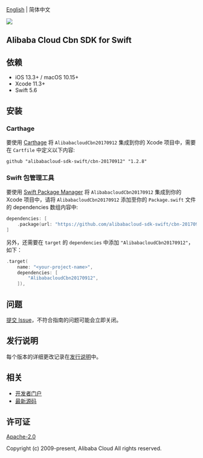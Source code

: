 [English](README.md) | 简体中文

![](https://aliyunsdk-pages.alicdn.com/icons/AlibabaCloud.svg)

## Alibaba Cloud Cbn SDK for Swift

## 依赖

- iOS 13.3+ / macOS 10.15+
- Xcode 11.3+
- Swift 5.6

## 安装

### Carthage

要使用 [Carthage](https://github.com/Carthage/Carthage) 将 `AlibabacloudCbn20170912` 集成到你的 Xcode 项目中，需要在 `Cartfile` 中定义以下内容:

```ogdl
github "alibabacloud-sdk-swift/cbn-20170912" "1.2.8"
```

### Swift 包管理工具

要使用 [Swift Package Manager](https://swift.org/package-manager/) 将 `AlibabacloudCbn20170912` 集成到你的 Xcode 项目中，请将 `AlibabacloudCbn20170912` 添加至你的 `Package.swift` 文件的 dependencies 数组内容中:

```swift
dependencies: [
    .package(url: "https://github.com/alibabacloud-sdk-swift/cbn-20170912.git", from: "1.2.8")
]
```

另外，还需要在 `target` 的 `dependencies` 中添加 `"AlibabacloudCbn20170912"`，如下：

```swift
.target(
    name: "<your-project-name>",
    dependencies: [
        "AlibabacloudCbn20170912",
    ]),
```

## 问题

[提交 Issue](https://github.com/alibabacloud-sdk-swift/cbn-20170912/issues/new)，不符合指南的问题可能会立即关闭。

## 发行说明

每个版本的详细更改记录在[发行说明](./ChangeLog.txt)中。

## 相关

* [开发者门户](https://next.api.aliyun.com/home)
* [最新源码](https://github.com/alibabacloud-sdk-swift/cbn-20170912)

## 许可证

[Apache-2.0](http://www.apache.org/licenses/LICENSE-2.0)

Copyright (c) 2009-present, Alibaba Cloud All rights reserved.
